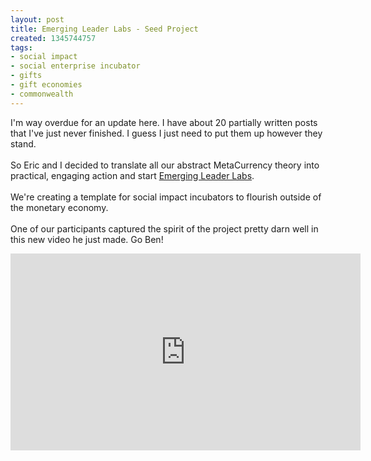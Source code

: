 ```yaml
---
layout: post
title: Emerging Leader Labs - Seed Project
created: 1345744757
tags:
- social impact
- social enterprise incubator
- gifts
- gift economies
- commonwealth
---
```

<p>I'm way overdue for an update here. I have about 20 partially written posts that I've just never finished. I guess I just need to put them up however they stand. <br />
<br />
So Eric and I decided to translate all our abstract MetaCurrency theory into practical, engaging action and start <a href="http://www.EmergingLeaderLabs.org">Emerging Leader Labs</a>.<br />
<br />
We're creating a template for social impact incubators to flourish outside of the monetary economy.<br />
<br />
One of our participants captured the spirit of the project pretty darn well in this new video he just made.&nbsp;Go Ben!<br />
</p>

<iframe allowfullscreen="allowfullscreen" frameborder="0" height="315" src="http://www.youtube.com/embed/v3aGoFw04HY" width="560"></iframe>
